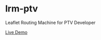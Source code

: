 # lrm-ptv
Leaflet Routing Machine for PTV Developer

[Live Demo](https://oliverheilig.github.io/lrm-ptv/)
